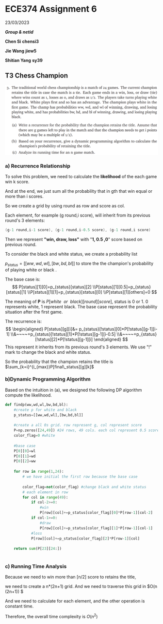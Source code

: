# ECE374 Assignment 6

23/03/2023

***Group & netid***

**Chen Si**  	**chensi3**

**Jie Wang** 		**jiew5**

**Shitian Yang** 	**sy39**

## T3 Chess Champion 

![image-20230323212527690](./ECE374_Assignment_6_P3.assets/image-20230323212527690.png)

### a) **Recurrence Relationship**

To solve this problem, we need to calculate the **likelihood** of the each game win k score. 

And at the end, we just sum all the probability that in gth that win equal or more than i scores.

So we create a grid by using round as row and score as col. 

Each element, for example (g round,i score), will inherit from its previous round's 3 elements:

``` C
(g-1 round,i-1 score), (g-1 round,i-0.5 score), (g-1 round,i score)
```

Then we represent **"win, draw, loss"**  with "**1, 0.5 ,0**" score based on previous round.

To consider the black and white status, we create a probability list

$p_{status}=[[ww,wd,wl],[bw,bd,bl]]$ to store the the champion's probability of playing white or black .



The base case is: 
$$
P[status][1][0]=p_{status}[status][2]
\\P[status][1][0.5]=p_{status}[status][1]
\\P[status][1][1]=p_{status}[status][0]
\\P[status][1][others]=0
$$

The meaning of **P** is $P[white ~~or~~ black][round][score]$, status is 0 or 1. 0 represents white, 1 represent black. The base case represent the probability situation after the first game.





The recurrence is:
$$
\begin{aligned}
P[status][g][i]&= p_{status}[!status][0]*P[!status][g-1][i-1]
\\&~~~~+p_{status}[!status][1]*P[!status][g-1][i-0.5]
\\&~~~~+p_{status}[!status][2]*P[!status][g-1][i]
\end{aligned}
$$
This represent it inherits from its previous round's 3 elements. We use "!" mark to change the black and white status.



So the probability  that the champion retains the title is $\sum_{k=i}^{i_{max}}P[final\_status][g][k]$

### b)**Dynamic Programming Algorithm**

Based on the intuition in (a), we designed the following DP algorithm compute the likelihood. 

```python
def findp(ww,wd,wl,bw,bd,bl):
    #create p for white and black
    p_status=[[ww,wd,wl],[bw,bd,bl]]
    
    #create a all 0s grid. row represent g, col represent score
    P=np.zeros([24,49]) #24 rows, 49 cols. each col represent 0.5 score from 0 to 24 scores
    color_flag=0 #white
    
    #base case
    P[0][0]=wl
    P[0][1]=wd
    P[0][2]=ww
    
    for row in range(1,24):
        # we have initial the first row because the base case
        
        color_flag=not(color_flag) #change black and white status
        # each element in row
        for col in range(49):
            if col-2>=0:
                #win
                P[row][col]+=p_status[color_flag][0]*P[row-1][col-2]
            if col-1>=0:
                #draw
                P[row][col]+=p_status[color_flag][1]*P[row-1][col-1]
            #loss
            P[row][col]+=p_status[color_flag][2]*P[row-1][col]
            
    return sum(P[23][24:])
   
```



### c) **Running Time Analysis**

Because we need to win more than [n/2] score to retains the title, 

we need to create a n*(2n+1) grid. And we need to traverse this grid in $O(n (2n+1)) $

And we need to calculate for each element, and the other operation is constant time.

Therefore, the overall time complexity is $O(n^2)$

